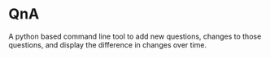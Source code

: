 # QnA
A python based command line tool to add new questions, changes to those questions, and display the difference in changes over time.
